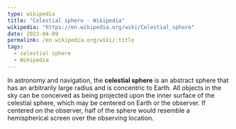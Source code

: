 ```yaml
---
type: wikipedia
title: "Celestial sphere - Wikipedia"
wikipedia: "https://en.wikipedia.org/wiki/Celestial_sphere"
date: 2023-04-09
permalink: /en.wikipedia.org/wiki/:title
tags:
  - celestial sphere
  - Wikipedia
---
```

In astronomy and navigation, the **celestial sphere** is an abstract sphere that has an arbitrarily large radius and is concentric to Earth. All objects in the sky can be conceived as being projected upon the inner surface of the celestial sphere, which may be centered on Earth or the observer. If centered on the observer, half of the sphere would resemble a hemispherical screen over the observing location.